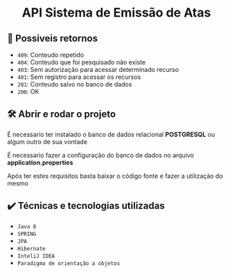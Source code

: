 <h1 align="center">API Sistema de Emissão de Atas </h1>


## :hammer: Possiveis retornos

- `409`: Conteudo repetido
- `404`: Conteudo que foi pesquisado não existe
- `403`: Sem autorização para acessar determinado recurso 
- `401`: Sem registro para acessar os recursos
- `201`: Conteudo salvo no banco de dados
- `200`: OK

## 🛠️ Abrir e rodar o projeto

<p> É necessario ter instalado o banco de dados relacional <b>POSTGRESQL</b> ou algum outro de sua vontade</p>
<p> É necessario fazer a configuração do banco de dados no arquivo <b>application.properties</b></p>
<p> Após ter estes requisitos basta baixar o código fonte e fazer a utilização do mesmo</p>

## ✔️ Técnicas e tecnologias utilizadas

- ``Java 8``
- ``SPRING``
- ``JPA``
- ``Hibernate``
- ``InteliJ IDEA``
- ``Paradigma de orientação a objetos``
